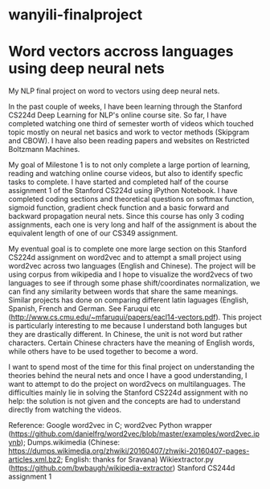 # wanyili-finalproject
# Word vectors accross languages using deep neural nets
My NLP final project on word to vectors using deep neural nets.

In the past couple of weeks, I have been learning through the Stanford CS224d Deep Learning for NLP's online course site. So far, I have completed watching one third of semester worth of videos which touched topic mostly on neural net basics and work to vector methods (Skipgram and CBOW). I have also been reading papers and websites on Restricted Boltzmann Machines.

My goal of Milestone 1 is to not only complete a large portion of learning, reading and watching online course videos, but also to identify specfic tasks to complete. I have started and completed half of the course assignment 1 of the Stanford CS224d using iPython Notebook. I have completed coding sections and theoretical questions on softmax function, sigmoid function, gradient check function and a basic forward and backward propagation neural nets. Since this course has only 3 coding assignments, each one is very long and half of the assignment is about the equivalent length of one of our CS349 assignment.

My eventual goal is to complete one more large section on this Stanford CS224d assignment on word2vec and to attempt a small project using word2vec across two languages (English and Chinese). The project will be using corpus from wikipedia and I hope to visualize the word2vecs of two languages to see if through some phase shift/coordinates normalization, we can find any similarity between words that share the same meanings. Similar projects has done on comparing different latin laguages (English, Spanish, French and German. See Faruqui etc (http://www.cs.cmu.edu/~mfaruqui/papers/eacl14-vectors.pdf). This project is particularly interesting to me because I understand both languges but they are drastically different. In Chinese, the unit is not word but rather characters. Certain Chinese chracters have the meaning of English words, while others have to be used together to become a word.

I want to spend most of the time for this final project on understanding the theories behind the neural nets and once I have a good understanding, I want to attempt to do the project on word2vecs on multilanguages. The difficulties mainly lie in solving the Stanford CS224d assignment with no help: the solution is not given and the concepts are had to understand directly from watching the videos.

Reference:
Google word2vec in C;
word2vec Python wrapper (https://github.com/danielfrg/word2vec/blob/master/examples/word2vec.ipynb);
Dumps.wikimedia (Chinese: https://dumps.wikimedia.org/zhwiki/20160407/zhwiki-20160407-pages-articles.xml.bz2; English: thanks for Sravana)
Wikiextractor.py (https://github.com/bwbaugh/wikipedia-extractor)
Stanford CS244d assignment 1
